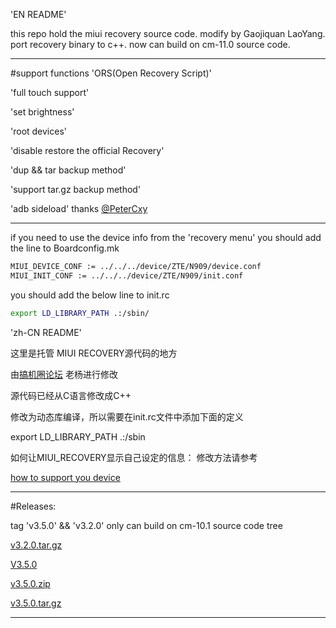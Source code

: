 'EN README'

this repo hold the miui recovery source code.
modify by Gaojiquan LaoYang.
port recovery binary to c++.
now can build on cm-11.0  source code.


-------------------------------------------------------------
#support functions
'ORS(Open Recovery Script)'

'full touch support'

'set brightness'

'root devices'

'disable restore the official Recovery'

'dup && tar backup method'

'support tar.gz backup method'

'adb sideload' thanks [@PeterCxy](https://github.com/PeterCxy)

----------------------------------------------------------------




if you need to use the device info from the 'recovery menu'
you should add the line to Boardconfig.mk

```bash
MIUI_DEVICE_CONF := ../../../device/ZTE/N909/device.conf
MIUI_INIT_CONF := ../../../device/ZTE/N909/init.conf
```

you should add the below line to init.rc

```bash
export LD_LIBRARY_PATH .:/sbin/
```

'zh-CN README'

这里是托管 MIUI RECOVERY源代码的地方

由[搞机圈论坛](http://www.gaojiquan.com) 老杨进行修改

源代码已经从C语言修改成C++

修改为动态库编译，所以需要在init.rc文件中添加下面的定义

export LD_LIBRARY_PATH .:/sbin

如何让MIUI_RECOVERY显示自己设定的信息：
修改方法请参考

[how to support you device](/devices/README.md)

---------------------------------------------------------------------
#Releases:

tag 'v3.5.0' && 'v3.2.0' only can build on cm-10.1 source code tree 


<a href="https://github.com/sndnvaps/miui_recovery/archive/v3.2.0.tar.gz"> v3.2.0.tar.gz </a>

[V3.5.0](https://github.com/sndnvaps/miui_recovery/releases/tag/v3.5.0)


<a href="https://codeload.github.com/sndnvaps/miui_recovery/zip/v3.5.0"> v3.5.0.zip </a>

<a href="https://codeload.github.com/sndnvaps/miui_recovery/tar.gz/v3.5.0"> v3.5.0.tar.gz </a>

----------------------------------------------------------------------




